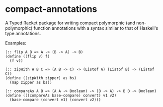 compact-annotations
===================

A Typed Racket package for writing compact polymorphic (and non-polymorphic) function annotations with a syntax similar to that of Haskell's type annotations.

Examples:

    (:: flip A B => A -> (B -> A) -> B)
    (define ((flip v) f)
      (f v))
    
    (:: zipWith A B C => (A B -> C) -> (Listof A) (Listof B) -> (Listof C))
    (define ((zipWith zipper) as bs)
      (map zipper as bs))
      
    (:: compareAs A B => (A A -> Boolean) -> (B -> A) -> B B -> Boolean)
    (define (((compareAs base-compare) convert) v1 v2)
      (base-compare (convert v1) (convert v2)))
